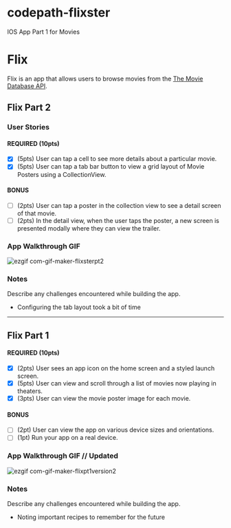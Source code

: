 # codepath-flixster
IOS App Part 1 for Movies

# Flix

Flix is an app that allows users to browse movies from the [The Movie Database API](http://docs.themoviedb.apiary.io/#).

## Flix Part 2

### User Stories

#### REQUIRED (10pts)
- [X] (5pts) User can tap a cell to see more details about a particular movie.
- [X] (5pts) User can tap a tab bar button to view a grid layout of Movie Posters using a CollectionView.

#### BONUS
- [ ] (2pts) User can tap a poster in the collection view to see a detail screen of that movie.
- [ ] (2pts) In the detail view, when the user taps the poster, a new screen is presented modally where they can view the trailer.

### App Walkthrough GIF
![ezgif com-gif-maker-flixsterpt2](https://user-images.githubusercontent.com/75055276/155451176-8d4189f9-9943-4564-9538-93104770a926.gif)

### Notes
Describe any challenges encountered while building the app.
- Configuring the tab layout took a bit of time
---

## Flix Part 1

#### REQUIRED (10pts)
- [X] (2pts) User sees an app icon on the home screen and a styled launch screen.
- [X] (5pts) User can view and scroll through a list of movies now playing in theaters.
- [X] (3pts) User can view the movie poster image for each movie.

#### BONUS
- [ ] (2pt) User can view the app on various device sizes and orientations.
- [ ] (1pt) Run your app on a real device.

### App Walkthrough GIF // Updated 
![ezgif com-gif-maker-flixpt1version2](https://user-images.githubusercontent.com/75055276/154635884-e1d431c2-535f-4a7f-9095-27dfa4228ad3.gif)

### Notes
Describe any challenges encountered while building the app.
- Noting important recipes to remember for the future
